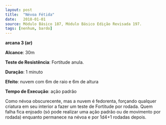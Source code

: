 ```yaml
---
layout: post
title:  "Névoa Fétida"
date:   2018-01-01
source: Módulo Básico 187, Módulo Básico Edição Revisada 197.
tags: [nenhum, bardo]
---
```


**arcana 3 (ar)**

**Alcance**: 30m

**Teste de Resistência**: Fortitude anula.

**Duração**: 1 minuto

**Efeito**: nuvem com 6m de raio e 6m de altura

**Tempo de Execução**: ação padrão

Como névoa obscurecente, mas a nuvem é fedorenta, forçando qualquer criatura em seu interior a fazer um teste de Fortitude por rodada. Quem falha fica enjoado (só pode realizar uma ação padrão ou de movimento por rodada) enquanto permanece na névoa e por 1d4+1 rodadas depois.
